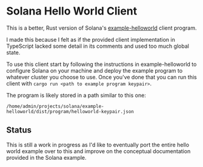 # Solana Hello World Client

This is a better, Rust version of Solana's
[example-helloworld](https://github.com/solana-labs/example-helloworld/tree/master/src/client)
client program.

I made this because I felt as if the provided client implementation in
TypeScript lacked some detail in its comments and used too much global
state.

To use this client start by following the instructions in
example-helloworld to configure Solana on your machine and deploy the
example program to whatever cluster you choose to use. Once you've
done that you can run this client with `cargo run <path to example
program keypair>`.

The program is likely stored in a path similar to this one:

```
/home/admin/projects/solana/example-helloworld/dist/program/helloworld-keypair.json
```

## Status

This is still a work in progress as I'd like to eventually port the
entire hello world example over to this and improve on the conceptual
documentation provided in the Solana example.
